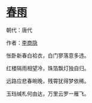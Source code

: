 # [春雨](http://so.gushiwen.org/view_28810.aspx)

朝代：唐代

作者：[李商隐](http://so.gushiwen.org/author_204.aspx)

怅卧新春白袷衣，白门寥落意多违。

红楼隔雨相望冷，珠箔飘灯独自归。

远路应悲春晼晚，残霄犹得梦依稀。

玉珰缄札何由达，万里云罗一雁飞。

